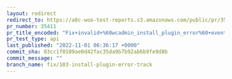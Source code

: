 ```yaml
---
layout: redirect
redirect_to: https://a8c-woo-test-reports.s3.amazonaws.com/public/pr/35411/api/index.html
pr_number: 35411
pr_title_encoded: "Fix+invalid+%60wcadmin_install_plugin_error%60+event+props"
pr_test_type: api
last_published: "2022-11-01 06:36:17 +0000"
commit_sha: 03cc1f0109ae0d42fac35da9b7b92ab6b9fe9d8b
commit_message: ""
branch_name: fix/103-install-plugin-error-track
---
```

